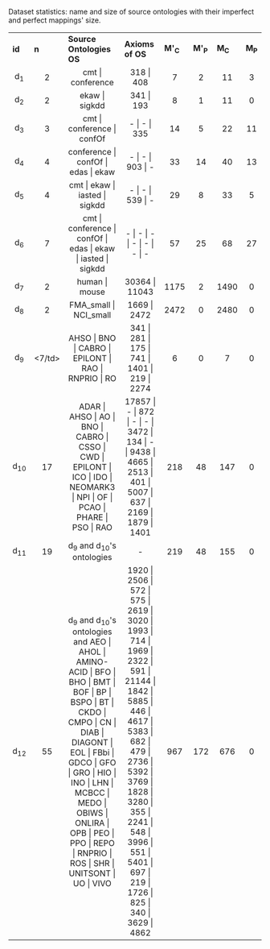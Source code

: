 Dataset statistics: name and size of source ontologies with their imperfect and perfect mappings' size.

<table align="center">
<tbody>
<tr>
  <td><b>id</b></td>
  <td><b>n</b></td>
  <td><b>Source Ontologies OS</b></td>
<td><b>Axioms of OS</b></td>
<td><b>M'<sub>C</sub></b></td>
<td><b>M'<sub>P</sub></b></td>
<td><b>M<sub>C</sub></b></td>
<td><b>M<sub>P</sub></b></td>
</tr>
<tr align="center">
<td>d<sub>1</sub></td>
<td>2</td>
<td>cmt | conference</td>
<td>318 | 408</td>
<td>7</td>
<td>2</td>
<td>11</td>
<td>3</td>
</tr>
<tr align="center">
<td>d<sub>2</sub></td>
<td>2</td>
<td>ekaw | sigkdd</td>
<td>341 | 193</td>
<td>8</td>
<td>1</td>
<td>11</td>
<td>0</td>
</tr>
  
 
<tr align="center">
<td>d<sub>3</sub></td>
<td>3</td>
<td>cmt | conference | confOf</td>
<td>- | - | 335</td>
<td>14</td>
<td>5</td>
<td>22</td>
<td>11</td>
</tr>


<tr align="center">
<td>d<sub>4</sub></td>
<td>4</td>
<td>conference | confOf | edas | ekaw</td>
<td>- | - | 903 | - </td>
<td>33</td>
<td>14</td>
<td>40</td>
<td>13</td>
</tr>


<tr align="center">
<td>d<sub>5</sub></td>
<td>4</td>
<td>cmt | ekaw | iasted | sigkdd</td>
<td>- | - | 539 | -</td>
<td>29</td>
<td>8</td>
<td>33</td>
<td>5</td>
</tr>


<tr align="center">
<td>d<sub>6</sub></td>
<td>7</td>
<td>cmt | conference | confOf | edas | ekaw | iasted | sigkdd</td>
<td>- | - | - | - | - | - | -  </td>
<td>57</td>
<td>25</td>
<td>68</td>
<td>27</td>
</tr>


<tr align="center">
<td>d<sub>7</sub></td>
<td>2</td>
<td>human | mouse </td>
<td>30364 | 11043</td>
<td>1175</td>
<td>2</td>
<td>1490</td>
<td>0</td>
</tr>


<tr align="center">
<td>d<sub>8</sub></td>
<td>2</td>
<td>FMA_small | NCI_small</td>
<td>1669 | 2472</td>
<td>2472</td>
<td>0</td>
<td>2480</td>
<td>0</td>
</tr>


<tr align="center">
<td>d<sub>9</sub></td>
<td><7/td>
<td>AHSO | BNO | CABRO | EPILONT | RAO | RNPRIO | RO</td>
<td>341 | 281 | 175 | 741 | 1401 | 219 | 2274</td>
<td>6</td>
<td>0</td>
<td>7</td>
<td>0</td>
</tr>


<tr align="center">
<td>d<sub>10</sub></td>
<td>17</td>
<td>ADAR | AHSO | AO | BNO | CABRO | CSSO | CWD | EPILONT | ICO | IDO | NEOMARK3 | NPI | OF | PCAO | PHARE | PSO | RAO</td>
<td>17857 | - | 872 | - | - | 3472 | 134 | - | 9438 | 4665 | 2513 | 401 | 5007 | 637 | 2169 | 1879 | 1401</td>
<td>218</td>
<td>48</td>
<td>147</td>
<td>0</td>
</tr>


<tr align="center">
<td>d<sub>11</sub></td>
<td>19</td>
<td>d<sub>9</sub> and d<sub>10</sub>'s ontologies</td>
<td>-</td>
<td>219</td>
<td>48</td>
<td>155</td>
<td>0</td>
</tr>


<tr align="center">
<td>d<sub>12</sub></td>
<td>55</td>
  <td>d<sub>9</sub> and d<sub>10</sub>'s ontologies and AEO | AHOL | AMINO-ACID | BFO | BHO | BMT | BOF | BP | BSPO | BT | CKDO | CMPO | CN | DIAB | DIAGONT | EOL | FBbi | GDCO | GFO | GRO | HIO | INO | LHN | MCBCC | MEDO | OBIWS | ONLIRA | OPB | PEO | PPO | REPO | RNPRIO | ROS | SHR | UNITSONT | UO | VIVO</td>
<td>1920 | 2506 | 572 | 575 | 2619 | 3020 | 1993 | 714 | 1969 | 2322 | 591 | 21144 | 1842 | 5885 | 446 | 4617 | 5383 | 682 | 479 | 2736 | 5392 | 3769 | 1828 | 3280 | 355 | 2241 | 548 | 3996 | 551 | 5401 | 697 | 219 | 1726 | 825 | 340 | 3629 | 4862</td>
<td>967</td>
<td>172</td>
<td>676</td>
<td>0</td>
</tr>
 
</tbody>
</table>

